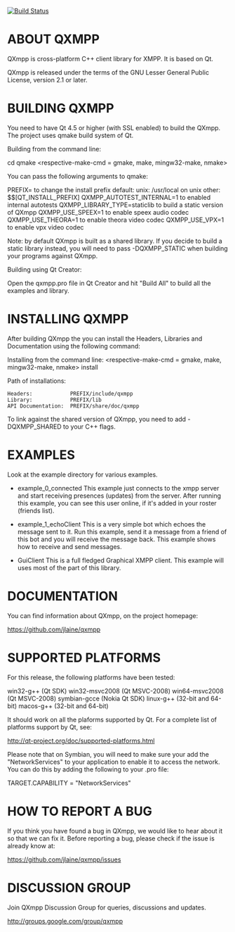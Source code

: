 [![Build Status](https://travis-ci.org/jlaine/qxmpp.png)](https://travis-ci.org/jlaine/qxmpp)

ABOUT QXMPP
===========

QXmpp is cross-platform C++ client library for XMPP. It is based on Qt.

QXmpp is released under the terms of the GNU Lesser General Public License,
version 2.1 or later.

BUILDING QXMPP
==============

You need to have Qt 4.5 or higher (with SSL enabled) to build the QXmpp.
The project uses qmake build system of Qt.

Building from the command line:

cd <where qxmpp.pro is located>
qmake <arguments>
<respective-make-cmd = gmake, make, mingw32-make, nmake>

You can pass the following arguments to qmake:

  PREFIX=<prefix>               to change the install prefix
                                default:
                                    unix:  /usr/local on unix
                                    other: $$[QT_INSTALL_PREFIX]
  QXMPP_AUTOTEST_INTERNAL=1     to enabled internal autotests
  QXMPP_LIBRARY_TYPE=staticlib  to build a static version of QXmpp
  QXMPP_USE_SPEEX=1             to enable speex audio codec
  QXMPP_USE_THEORA=1            to enable theora video codec
  QXMPP_USE_VPX=1               to enable vpx video codec

Note: by default QXmpp is built as a shared library. If you decide to build
a static library instead, you will need to pass -DQXMPP_STATIC when building
your programs against QXmpp.

Building using Qt Creator:

Open the qxmpp.pro file in Qt Creator and hit "Build All" to build all
the examples and library.

INSTALLING QXMPP
================

After building QXmpp the you can install the Headers, Libraries 
and Documentation using the following command:

Installing from the command line:
<respective-make-cmd = gmake, make, mingw32-make, nmake> install

Path of installations:

    Headers:            PREFIX/include/qxmpp
    Library:            PREFIX/lib
    API Documentation:  PREFIX/share/doc/qxmpp

To link against the shared version of QXmpp, you need to add -DQXMPP_SHARED
to your C++ flags.

EXAMPLES
========

Look at the example directory for various examples.

* example_0_connected
This example just connects to the xmpp server and start receiving presences
(updates) from the server. After running this example, you can see this user
online, if it's added in your roster (friends list).

* example_1_echoClient
This is a very simple bot which echoes the message sent to it. Run this
example, send it a message from a friend of this bot and you will
receive the message back. This example shows how to receive and send messages.

* GuiClient
This is a full fledged Graphical XMPP client. This example will uses most of 
the part of this library.

DOCUMENTATION
=============

You can find information about QXmpp, on the project homepage:

https://github.com/jlaine/qxmpp

SUPPORTED PLATFORMS
===================

For this release, the following platforms have been tested:

  win32-g++        (Qt SDK)
  win32-msvc2008   (Qt MSVC-2008)
  win64-msvc2008   (Qt MSVC-2008)
  symbian-gcce     (Nokia Qt SDK)
  linux-g++        (32-bit and 64-bit)
  macos-g++        (32-bit and 64-bit)

It should work on all the plaforms supported by Qt. For a complete list of
platforms support by Qt, see:

http://qt-project.org/doc/supported-platforms.html

Please note that on Symbian, you will need to make sure your add the
"NetworkServices" to your application to enable it to access the network.
You can do this by adding the following to your .pro file:

   TARGET.CAPABILITY = "NetworkServices"

HOW TO REPORT A BUG
===================

If you think you have found a bug in QXmpp, we would like to hear about
it so that we can fix it. Before reporting a bug, please check if the issue
is already know at:
 
https://github.com/jlaine/qxmpp/issues

DISCUSSION GROUP
================

Join QXmpp Discussion Group for queries, discussions and updates.

http://groups.google.com/group/qxmpp
